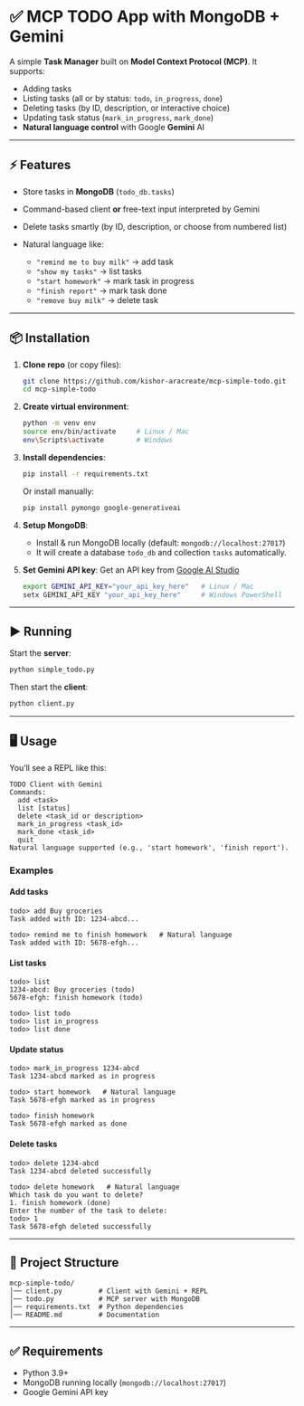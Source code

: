 # ✅ MCP TODO App with MongoDB + Gemini

A simple **Task Manager** built on **Model Context Protocol (MCP)**.
It supports:

* Adding tasks
* Listing tasks (all or by status: `todo`, `in_progress`, `done`)
* Deleting tasks (by ID, description, or interactive choice)
* Updating task status (`mark_in_progress`, `mark_done`)
* **Natural language control** with Google **Gemini** AI

---

## ⚡ Features

* Store tasks in **MongoDB** (`todo_db.tasks`)
* Command-based client **or** free-text input interpreted by Gemini
* Delete tasks smartly (by ID, description, or choose from numbered list)
* Natural language like:

  * `"remind me to buy milk"` → add task
  * `"show my tasks"` → list tasks
  * `"start homework"` → mark task in progress
  * `"finish report"` → mark task done
  * `"remove buy milk"` → delete task

---

## 📦 Installation

1. **Clone repo** (or copy files):

   ```bash
   git clone https://github.com/kishor-aracreate/mcp-simple-todo.git
   cd mcp-simple-todo
   ```

2. **Create virtual environment**:

   ```bash
   python -m venv env
   source env/bin/activate     # Linux / Mac
   env\Scripts\activate        # Windows
   ```

3. **Install dependencies**:

   ```bash
   pip install -r requirements.txt
   ```

   Or install manually:

   ```bash
   pip install pymongo google-generativeai
   ```

4. **Setup MongoDB**:

   * Install & run MongoDB locally (default: `mongodb://localhost:27017`)
   * It will create a database `todo_db` and collection `tasks` automatically.

5. **Set Gemini API key**:
   Get an API key from [Google AI Studio](https://aistudio.google.com/)

   ```bash
   export GEMINI_API_KEY="your_api_key_here"   # Linux / Mac
   setx GEMINI_API_KEY "your_api_key_here"     # Windows PowerShell
   ```

---

## ▶️ Running

Start the **server**:

```bash
python simple_todo.py
```

Then start the **client**:

```bash
python client.py
```

---

## 🖥️ Usage

You’ll see a REPL like this:

```
TODO Client with Gemini
Commands:
  add <task>
  list [status]
  delete <task_id or description>
  mark_in_progress <task_id>
  mark_done <task_id>
  quit
Natural language supported (e.g., 'start homework', 'finish report').
```

### Examples

#### Add tasks

```
todo> add Buy groceries
Task added with ID: 1234-abcd...

todo> remind me to finish homework   # Natural language
Task added with ID: 5678-efgh...
```

#### List tasks

```
todo> list
1234-abcd: Buy groceries (todo)
5678-efgh: finish homework (todo)

todo> list todo
todo> list in_progress
todo> list done
```

#### Update status

```
todo> mark_in_progress 1234-abcd
Task 1234-abcd marked as in progress

todo> start homework   # Natural language
Task 5678-efgh marked as in progress

todo> finish homework
Task 5678-efgh marked as done
```

#### Delete tasks

```
todo> delete 1234-abcd
Task 1234-abcd deleted successfully

todo> delete homework   # Natural language
Which task do you want to delete?
1. finish homework (done)
Enter the number of the task to delete:
todo> 1
Task 5678-efgh deleted successfully
```

---

## 📂 Project Structure

```
mcp-simple-todo/
│── client.py         # Client with Gemini + REPL
│── todo.py           # MCP server with MongoDB
│── requirements.txt  # Python dependencies
│── README.md         # Documentation
```

---

## ✅ Requirements

* Python 3.9+
* MongoDB running locally (`mongodb://localhost:27017`)
* Google Gemini API key
